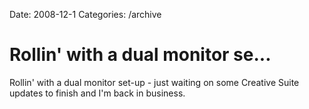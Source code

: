 Date: 2008-12-1
Categories: /archive

# Rollin' with a dual monitor se...

Rollin' with a dual monitor set-up - just waiting on some Creative Suite updates to finish and I'm back in business.
